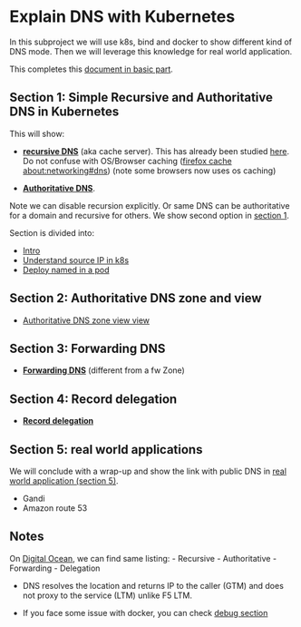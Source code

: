 # Explain DNS with Kubernetes

In this subproject we will use k8s, bind and docker to show different kind of DNS mode.
Then we will leverage this knowledge for real world application.

This completes this [document in basic part](../1-basic-bind-lxa/p2-1-zz-note-on-recursive-and-authoritative-dns.md).

## Section 1: Simple Recursive and Authoritative DNS in Kubernetes

This will show:

- [**recursive DNS**](./1-bind-in-docker-and-kubernetes/3-deploy-named-in-a-pod.md) (aka cache server). This has already been studied [here](../1-basic-bind-lxa/p1-1-dns-cache.md).
Do not confuse with OS/Browser caching ([firefox cache about:networking#dns](about:networking#dns)) (note some browsers now uses os caching)
<!-- in next I could y, Autoritative only-->
- [**Authoritative DNS**](./1-bind-in-docker-and-kubernetes/3-deploy-named-in-a-pod.md).

Note we can disable recursion explicitly.
Or same DNS can be authoritative for a domain and recursive for others. We show second option in [section 1](./1-bind-in-docker-and-kubernetes/3-deploy-named-in-a-pod.md).

Section is divided into:

- [Intro](1-bind-in-docker-and-kubernetes/1-intro.md)
- [Understand source IP in k8s](1-bind-in-docker-and-kubernetes/2-understand-source-ip-in-k8s.md)
- [Deploy named in a pod](1-bind-in-docker-and-kubernetes/3-deploy-named-in-a-pod.md)  


## Section 2: Authoritative DNS zone and view

- [Authoritative DNS zone view view](./2-bind-views/bind-views.md)

## Section 3: Forwarding DNS 

- [**Forwarding DNS**](./3-bind-forwarders/dns-forwarding.md) (different from a fw Zone) 


## Section 4: Record delegation 
 
- [**Record delegation**](./4-bind-delegation/dns-delegation.md)

## Section 5: real world applications

We will conclude with a wrap-up and show the link with public DNS in [real world application (section 5)](./5-real-world-application/real-world-application.md).
- Gandi
- Amazon route 53

## Notes

On [Digital Ocean](https://www.digitalocean.com/community/tutorials/a-comparison-of-dns-server-types-how-to-choose-the-right-dns-configuration), we can find same listing:
    - Recursive
    - Authoritative
    - Forwarding
    - Delegation
    
- DNS resolves the location and returns IP to the caller (GTM) and does not proxy to the service (LTM) unlike F5 LTM.

- If you face some issue with docker, you can check [debug section](./debug/fix-docker-build-issue.md)

<!--
HLD OK
-->